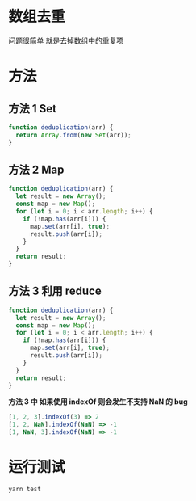 # 数组去重

问题很简单 就是去掉数组中的重复项

# 方法

## 方法 1 Set

```js
function deduplication(arr) {
  return Array.from(new Set(arr));
}
```

## 方法 2 Map

```js
function deduplication(arr) {
  let result = new Array();
  const map = new Map();
  for (let i = 0; i < arr.length; i++) {
    if (!map.has(arr[i])) {
      map.set(arr[i], true);
      result.push(arr[i]);
    }
  }
  return result;
}
```

## 方法 3 利用 reduce

```js
function deduplication(arr) {
  let result = new Array();
  const map = new Map();
  for (let i = 0; i < arr.length; i++) {
    if (!map.has(arr[i])) {
      map.set(arr[i], true);
      result.push(arr[i]);
    }
  }
  return result;
}
```

**方法 3 中 如果使用 indexOf 则会发生不支持 NaN 的 bug**

```js
[1, 2, 3].indexOf(3) => 2
[1, 2, NaN].indexOf(NaN) => -1
[1, NaN, 3].indexOf(NaN) => -1
```

# 运行测试

```
yarn test
```

